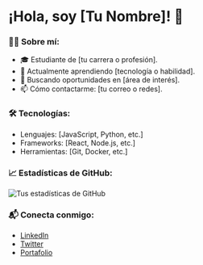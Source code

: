 # ¡Hola, soy [Tu Nombre]! 👋

### 🧑‍💻 Sobre mí:
- 🎓 Estudiante de [tu carrera o profesión].
- 🌱 Actualmente aprendiendo [tecnología o habilidad].
- 💼 Buscando oportunidades en [área de interés].
- 📫 Cómo contactarme: [tu correo o redes].

### 🛠️ Tecnologías:
- Lenguajes: [JavaScript, Python, etc.]
- Frameworks: [React, Node.js, etc.]
- Herramientas: [Git, Docker, etc.]

### 📈 Estadísticas de GitHub:
![Tus estadísticas de GitHub](https://github-readme-stats.vercel.app/api?username=tu_usuario)

### 📬 Conecta conmigo:
- [LinkedIn](https://linkedin.com/in/tu-perfil)
- [Twitter](https://twitter.com/tu-perfil)
- [Portafolio](https://tu-sitio-web.com)
